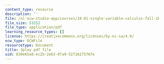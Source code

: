 ```yaml
---
content_type: resource
description: ''
file: /ol-ocw-studio-app/courses/18-01-single-variable-calculus-fall-2006/830e65a8ec2b2e630fa95271627576fe_KhwQKE_tld0.pdf
file_size: 53152
file_type: application/pdf
learning_resource_types: []
license: https://creativecommons.org/licenses/by-nc-sa/4.0/
ocw_type: OCWFile
resourcetype: Document
title: 3play pdf file
uid: 830e65a8-ec2b-2e63-0fa9-5271627576fe
---
```

